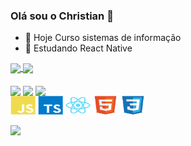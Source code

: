 ### Olá sou o Christian 👋
- 🔭 Hoje Curso sistemas de informação
- 🌱 Estudando React Native 
<a href="https://github.com/christianurbano/github-readme-stats">
  <img height=200 align="center" src="https://github-readme-stats.vercel.app/api?username=christianurbano" />
</a>
<a href="https://github.com/christianurbano/convoychat">
  <img height=200 align="center" src="https://github-readme-stats.vercel.app/api/top-langs?username=christianurbano&layout=compact&langs_count=8&card_width=320" />
</a>
<div style="display: inline_block"><br>
  <img height=30 align="center" src="https://img.shields.io/badge/Expo-1B1F23?style=for-the-badge&logo=expo&logoColor=white" />
 <img height=30 align="center" src="https://img.shields.io/badge/Redux-593D88?style=for-the-badge&logo=redux&logoColor=white" />
 <img height=30 align="center" src="https://img.shields.io/badge/React_Native-20232A?style=for-the-badge&logo=react&logoColor=61DAFB" /><br>
  <img align="center" alt="Rafa-Js" height="30" width="40" src="https://raw.githubusercontent.com/devicons/devicon/master/icons/javascript/javascript-plain.svg">
  <img align="center" alt="Rafa-Ts" height="30" width="40" src="https://raw.githubusercontent.com/devicons/devicon/master/icons/typescript/typescript-plain.svg">
  <img align="center" alt="Rafa-React" height="30" width="40" src="https://raw.githubusercontent.com/devicons/devicon/master/icons/react/react-original.svg">
  <img align="center" alt="Rafa-HTML" height="30" width="40" src="https://raw.githubusercontent.com/devicons/devicon/master/icons/html5/html5-original.svg">
  <img align="center" alt="Rafa-CSS" height="30" width="40" src="https://raw.githubusercontent.com/devicons/devicon/master/icons/css3/css3-original.svg">
 </div>
 <br>
 <a href="https://www.linkedin.com/in/christianurbanodev" target="_blank"><img src="https://img.shields.io/badge/-LinkedIn-%230077B5?style=for-the-badge&logo=linkedin&logoColor=white" target="_blank"></a>
